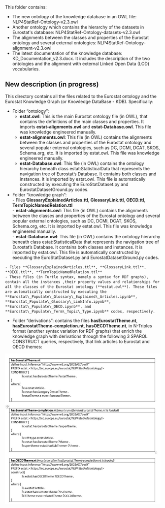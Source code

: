 
This folder contains:

- The new ontology of the knowledge database in an OWL file: NLP4StatRef-Ontology-v2.3.owl
- Another ontology which contains the hierarchy of the datasets in Eurostat's database: NLP4StatRef-Ontology-datasets-v2.3.owl  
- The alignments between the classes and properties of the Eurostat ontology and several external ontologies: NLP4StatRef-Ontology-alignment-v2.3.owl
- The latest documentation of the knowledge database: KD_Documentation_v2.3.docx. It includes the description of the two ontologies and the alignment with external Linked Open Data (LOD) vocabularies.

## New description (in progress)  

This directory contains all the files related to the Eurostat ontology and the Eurostat Knowledge Graph (or Knowledge DataBase - KDB). Specifically:

-   Folder “ontology”:  
    - **estat.owl**: This is the main Eurostat ontology file (in OWL), that contains the definitions of the main classes and properties. It imports **estat-alignments.owl** and **estat-Database.owl**. This file was knowledge engineered manually.   
    -    **estat-alignments.owl**: This file (in OWL) contains the alignments between the classes and properties of the Eurostat ontology and several popular external ontologies, such as DC, DCMI, DCAT, SKOS, Schema.org, etc. It is imported by estat.owl. This file was knowledge engineered manually.    
    -    **estat-Database.owl**: This file (in OWL) contains the ontology hierarchy beneath class estat:StatisticalData that represents the navigation tree of Eurostat’s Database. It contains both classes and instances. It is imported by estat.owl. This file is automatically constructed by executing the EuroStatDataset.py and EurostatDatasetGround.py codes.  
-    Folder “knowledge graph”:   
    - Files **GlossaryExplainedArticles.ttl**, **GlossaryLink.ttl**, **OECD.ttl**, **TermTopicNamedRelation.ttl**   
    -    **estat-alignments.owl**: This file (in OWL) contains the alignments between the classes and properties of the Eurostat ontology and several popular external ontologies, such as DC, DCMI, DCAT, SKOS, Schema.org, etc. It is imported by estat.owl. This file was knowledge engineered manually.    
    -    **estat-Database.owl**: This file (in OWL) contains the ontology hierarchy beneath class estat:StatisticalData that represents the navigation tree of Eurostat’s Database. It contains both classes and instances. It is imported by estat.owl. This file is automatically constructed by executing the EuroStatDataset.py and EurostatDatasetGround.py codes.  

    - Files **GlossaryExplainedArticles.ttl**, **GlossaryLink.ttl**, **OECD.ttl**, **TermTopicNamedRelation.ttl**
    - These files (in Turtle syntax, namely a syntax for RDF graphs), contain all the instances ,their property values and relationships for all the classes of the Eurostat ontology (**estat.owl**). These files are automatically constructed by executing the **Eurostat\_Populate\_Glossary\_Explained\_Articles.ipynb**, **Eurostat_Populate\_Glossary\_LinkInfo.ipynb**, **Eurostat\_Populate\_OECD.ipynb**, and **Eurostat\_Populate\_Term\_Topic\_Type.ipynb** codes, respectively.  
-   Folder “derivations”: contains the files **hasEurostatTheme.nt**, **hasEurostatTheme-completion.nt**, **hasOECDTheme.nt**, in N-Triples format (another syntax variation for RDF graphs) that enrich the knowledge graph with derivations through the following 3 SPARQL CONSTRUCT queries, respectively, that link articles to Eurostat and OECD themes:

<img src="./Figures/Figure.JPG" width="600">
